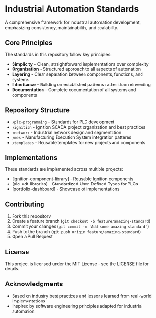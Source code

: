 # Industrial Automation Standards

A comprehensive framework for industrial automation development, emphasizing consistency, maintainability, and scalability.

## Core Principles

The standards in this repository follow key principles:
- **Simplicity** - Clean, straightforward implementations over complexity
- **Organization** - Structured approach to all aspects of automation
- **Layering** - Clear separation between components, functions, and systems
- **Inheritance** - Building on established patterns rather than reinventing
- **Documentation** - Complete documentation of all systems and components

## Repository Structure

- `/plc-programming` - Standards for PLC development
- `/ignition` - Ignition SCADA project organization and best practices
- `/network` - Industrial network design and segmentation
- `/mes` - Manufacturing Execution System integration patterns
- `/templates` - Reusable templates for new projects and components

## Implementations

These standards are implemented across multiple projects:
- [ignition-component-library] - Reusable Ignition components
- [plc-udt-libraries] - Standardized User-Defined Types for PLCs
- [portfolio-dashboard] - Showcase of implementations

## Contributing

1. Fork this repository
2. Create a feature branch (`git checkout -b feature/amazing-standard`)
3. Commit your changes (`git commit -m 'Add some amazing standard'`)
4. Push to the branch (`git push origin feature/amazing-standard`)
5. Open a Pull Request

## License

This project is licensed under the MIT License - see the LICENSE file for details.

## Acknowledgments

- Based on industry best practices and lessons learned from real-world implementations
- Inspired by software engineering principles adapted for industrial automation
